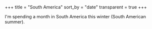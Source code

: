 +++
title = "South America"
sort_by = "date"
transparent = true
+++

I'm spending a month in South America this winter (South American summer).
